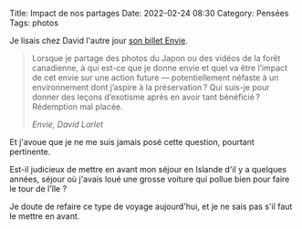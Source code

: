 Title: Impact de nos partages
Date: 2022-02-24 08:30
Category: Pensées
Tags: photos

Je lisais chez David l'autre jour [son billet Envie](https://larlet.fr/david/2022/02/17/).

> Lorsque je partage des photos du Japon ou des vidéos de la forêt canadienne, à qui est-ce que je donne envie et quel va être l’impact de cet envie sur une action future — potentiellement néfaste à un environnement dont j’aspire à la préservation ? Qui suis-je pour donner des leçons d’exotisme après en avoir tant bénéficié ? Rédemption mal placée.
>
> <cite><em>Envie</em>, David Larlet</cite>

Et j'avoue que je ne me suis jamais posé cette question, pourtant pertinente.

Est-il judicieux de mettre en avant mon séjour en Islande d'il y a quelques années, séjour où j'avais loué une grosse voiture qui pollue bien pour faire le tour de l'île ?

Je doute de refaire ce type de voyage aujourd'hui, et je ne sais pas s'il faut le mettre en avant.
